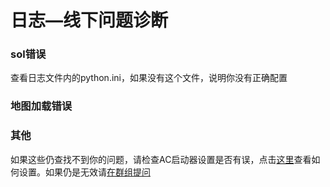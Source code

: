 # 日志—线下问题诊断



### sol错误

查看日志文件内的python.ini，如果没有这个文件，说明你没有正确配置

### 地图加载错误


### 其他

如果这些仍查找不到你的问题，请检查AC启动器设置是否有误，点击[这里](../page-localGame/install#安装启动器)查看如何设置。如果仍是无效请[在群组提问](../page_group/asking)

